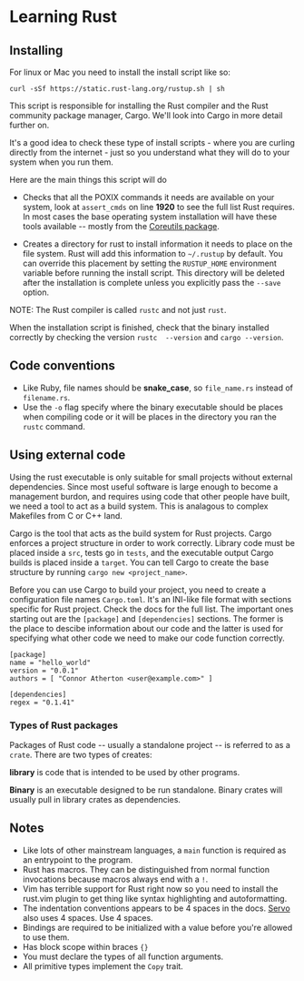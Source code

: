 # Learning Rust

## Installing

For linux or Mac you need to install the install script like so:

`curl -sSf https://static.rust-lang.org/rustup.sh | sh`

This script is responsible for installing the Rust compiler and the Rust community package
manager, Cargo. We'll look into Cargo in more detail further on.

It's a good idea to check these type of install scripts - where you are curling
directly from the internet - just so you understand what they will do to your
system when you run them.

Here are the main things this script will do

- Checks that all the POXIX commands it needs are available on your system, look at `assert_cmds` on
  line **1920** to see the full list Rust requires. In most cases the base operating system
  installation will have these tools available -- mostly from the [Coreutils
  package](http://www.gnu.org/software/coreutils/manual/coreutils.html).

- Creates a directory for rust to install information it needs to place on the file system. Rust
  will add this information to `~/.rustup` by default. You can override this placement by setting
  the `RUSTUP_HOME` environment variable before running the install script. This directory will be
  deleted after the installation is complete unless you explicitly pass the `--save` option.

NOTE: The Rust compiler is called `rustc` and not just `rust`.

When the installation script is finished, check that the binary installed correctly by checking the
version `rustc  --version` and `cargo --version`.

## Code conventions

- Like Ruby, file names should be **snake_case**, so `file_name.rs` instead of `filename.rs`.
- Use the `-o` flag specify where the binary executable should be places when compiling code or it will be
  places in the directory you ran the `rustc` command.

## Using external code

Using the rust executable is only suitable for small projects without external dependencies. Since
most useful software is large enough to become a management burdon, and requires using code that
other people have built, we need a tool to act as a build system. This is analagous to complex
Makefiles from C or C++ land.

Cargo is the tool that acts as the build system for Rust projects. Cargo enforces a project
structure in order to work correctly. Library code must be placed inside a `src`, tests go in
`tests`, and the executable output Cargo builds is placed inside a `target`. You can tell Cargo
to create the base structure by running `cargo new <project_name>`.

Before you can use Cargo to build your project, you need to create a configuration file names
`Cargo.toml`. It's an INI-like file format with sections specific for Rust project. Check the
docs for the full list. The important ones starting out are the `[package]` and `[dependencies]`
sections. The former is the place to descibe information about our code and the latter is used
for specifying what other code we need to make our code function correctly.

```
[package]
name = "hello_world"
version = "0.0.1"
authors = [ "Connor Atherton <user@example.com>" ]

[dependencies]
regex = "0.1.41"
```

### Types of Rust packages

Packages of Rust code -- usually a standalone project -- is referred to as a `crate`.
There are two types of creates:

**library** is code that is intended to be used by other programs.

**Binary** is an executable designed to be run standalone. Binary crates will usually pull in
library crates as dependencies.

## Notes

- Like lots of other mainstream languages, a `main` function is required as an entrypoint to the
  program.
- Rust has macros. They can be distinguished from normal function invocations because macros always
  end with a `!`.
- Vim has terrible support for Rust right now so you need to install the rust.vim plugin to get
  thing like syntax highlighting and autoformatting.
- The indentation conventions appears to be 4 spaces in the docs.
  [Servo](https://github.com/servo/servo/blob/master/components/compositing/compositor.rs) also uses
  4 spaces. Use 4 spaces.
- Bindings are required to be initialized with a value before you're allowed to use them.
- Has block scope within braces `{}`
- You must declare the types of all function arguments.
- All primitive types implement the `Copy` trait.